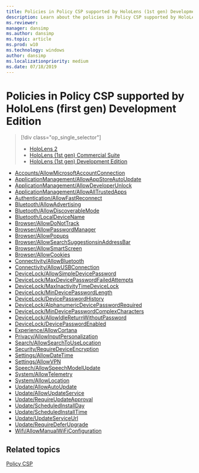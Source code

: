 ```yaml
---
title: Policies in Policy CSP supported by HoloLens (1st gen) Development Edition
description: Learn about the policies in Policy CSP supported by HoloLens (1st gen) Development Edition.
ms.reviewer: 
manager: dansimp
ms.author: dansimp
ms.topic: article
ms.prod: w10
ms.technology: windows
author: dansimp
ms.localizationpriority: medium
ms.date: 07/18/2019
---
```


# Policies in Policy CSP supported by HoloLens (first gen) Development Edition

> [!div class="op_single_selector"]
>
> - [HoloLens 2](./policies-in-policy-csp-supported-by-hololens2.md)
> - [HoloLens (1st gen) Commercial Suite](./policies-in-policy-csp-supported-by-hololens-1st-gen-commercial-suite.md)
> - [HoloLens (1st gen) Development Edition]()
>

- [Accounts/AllowMicrosoftAccountConnection](policy-csp-accounts.md#accounts-allowmicrosoftaccountconnection)
- [ApplicationManagement/AllowAppStoreAutoUpdate](policy-csp-applicationmanagement.md#applicationmanagement-allowappstoreautoupdate)
- [ApplicationManagement/AllowDeveloperUnlock](policy-csp-applicationmanagement.md#applicationmanagement-allowdeveloperunlock)
- [ApplicationManagement/AllowAllTrustedApps](policy-csp-applicationmanagement.md#applicationmanagement-allowalltrustedapps)
- [Authentication/AllowFastReconnect](policy-csp-authentication.md#authentication-allowfastreconnect)
- [Bluetooth/AllowAdvertising](policy-csp-bluetooth.md#bluetooth-allowadvertising)
- [Bluetooth/AllowDiscoverableMode](policy-csp-bluetooth.md#bluetooth-allowdiscoverablemode)
- [Bluetooth/LocalDeviceName](policy-csp-bluetooth.md#bluetooth-localdevicename)
- [Browser/AllowDoNotTrack](policy-csp-browser.md#browser-allowdonottrack)
- [Browser/AllowPasswordManager](policy-csp-browser.md#browser-allowpasswordmanager)
- [Browser/AllowPopups](policy-csp-browser.md#browser-allowpopups)
- [Browser/AllowSearchSuggestionsinAddressBar](policy-csp-browser.md#browser-allowsearchsuggestionsinaddressbar)
- [Browser/AllowSmartScreen](policy-csp-browser.md#browser-allowsmartscreen)
- [Browser/AllowCookies](policy-csp-browser.md#browser-allowcookies)
- [Connectivity/AllowBluetooth](policy-csp-connectivity.md#connectivity-allowbluetooth)
- [Connectivity/AllowUSBConnection](policy-csp-connectivity.md#connectivity-allowusbconnection)
- [DeviceLock/AllowSimpleDevicePassword](policy-csp-devicelock.md#devicelock-allowsimpledevicepassword)
- [DeviceLock/MaxDevicePasswordFailedAttempts](policy-csp-devicelock.md#devicelock-maxdevicepasswordfailedattempts)
- [DeviceLock/MaxInactivityTimeDeviceLock](policy-csp-devicelock.md#devicelock-maxinactivitytimedevicelock)
- [DeviceLock/MinDevicePasswordLength](policy-csp-devicelock.md#devicelock-mindevicepasswordlength)
- [DeviceLock/DevicePasswordHistory](policy-csp-devicelock.md#devicelock-devicepasswordhistory)
- [DeviceLock/AlphanumericDevicePasswordRequired](policy-csp-devicelock.md#devicelock-alphanumericdevicepasswordrequired)
- [DeviceLock/MinDevicePasswordComplexCharacters](policy-csp-devicelock.md#devicelock-mindevicepasswordcomplexcharacters)
- [DeviceLock/AllowIdleReturnWithoutPassword](policy-csp-devicelock.md#devicelock-allowidlereturnwithoutpassword)
- [DeviceLock/DevicePasswordEnabled](policy-csp-devicelock.md#devicelock-devicepasswordenabled)
- [Experience/AllowCortana](policy-csp-experience.md#experience-allowcortana)
- [Privacy/AllowInputPersonalization](policy-csp-privacy.md#privacy-allowinputpersonalization)
- [Search/AllowSearchToUseLocation](policy-csp-search.md#search-allowsearchtouselocation)
- [Security/RequireDeviceEncryption](policy-csp-security.md#security-requiredeviceencryption)
- [Settings/AllowDateTime](policy-csp-settings.md#settings-allowdatetime)
- [Settings/AllowVPN](policy-csp-settings.md#settings-allowvpn)
- [Speech/AllowSpeechModelUpdate](policy-csp-speech.md#speech-allowspeechmodelupdate)
- [System/AllowTelemetry](policy-csp-system.md#system-allowtelemetry)
- [System/AllowLocation](policy-csp-system.md#system-allowlocation)
- [Update/AllowAutoUpdate](policy-csp-update.md#update-allowautoupdate)
- [Update/AllowUpdateService](policy-csp-update.md#update-allowupdateservice)
- [Update/RequireUpdateApproval](policy-csp-update.md#update-requireupdateapproval)
- [Update/ScheduledInstallDay](policy-csp-update.md#update-scheduledinstallday)
- [Update/ScheduledInstallTime](policy-csp-update.md#update-scheduledinstalltime)
- [Update/UpdateServiceUrl](policy-csp-update.md#update-updateserviceurl)
- [Update/RequireDeferUpgrade](policy-csp-update.md#update-requiredeferupgrade)
- [Wifi/AllowManualWiFiConfiguration](policy-csp-wifi.md#wifi-allowmanualwificonfiguration)

## Related topics

[Policy CSP](policy-configuration-service-provider.md)